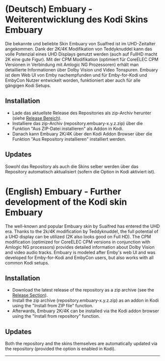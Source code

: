 # (Deutsch) Embuary - Weiterentwicklung des Kodi Skins Embuary

Die bekannte und beliebte Skin Embuary von Sualfred ist im UHD-Zeitalter angekommen. Dank der 2K/4K Modifikation von Teddyknuddel kann das volle Potenzial eines UHD Displays genutzt werden (auch auf FullHD macht 2K eine gute Figur). Mit der CPM Modifikation (optimiert für  CoreELEC CPM Versionen in Verbindung mit Amlogic NG Prozessoren) erhält man detaillierte Informationen über Dolby Vision und Video Tonspuren. Embuary ist dem Web UI von Emby nachempfunden und für Emby-for-Kodi und EmbyCon Nutzer entwickelt worden, funktioniert aber auch für alle gängigen Kodi Setups.

## Installation
* Lade das aktuellste Release des Repositories als zip-Archiv herunter (siehe [Release Bereich](https://github.com/Teddyknuddel/embuary.omega/releases)).
* Installiere das zip-Archiv (repository.embuary-x.y.z.zip) über die Funktion "Aus ZIP-Datei installieren" als Addon in Kodi.
* Danach kann Embuary 2K/4K über den Kodi Addon Browser über die Funktion "Aus Repository installieren" installiert werden.

## Updates
Sowohl das Repository als auch die Skins selber werden über das Repository automatisch aktualisiert (sofern die Option in Kodi aktiviert ist).

# (English) Embuary - Further development of the Kodi skin Embuary

The well-known and popular Embuary skin by Sualfred has entered the UHD era. Thanks to the 2k/4K modification by Teddyknuddel, the full potential of a UHD display can be utilized (2K also looks good on Full HD). The CPM modification (optimized for CoreELEC CPM versions in conjunction with Amlogic NG processors) provides detailed information about Dolby Vision and video audio tracks. Embuary is modeled after Emby's web UI and was developed for Emby-for-Kodi and EmbyCon users, but also works with all common Kodi setups.

## Installation
* Download the latest release of the repository as a zip archive (see the [Release Section](https://github.com/Teddyknuddel/embuary.omega/releases)).
* Install the zip archive (repository.embuary-x.y.z.zip) as an addon in Kodi using the "Install from ZIP file" function.
* Afterwards, Embuary 2K/4K can be installed via the Kodi addon browser using the "Install from repository" function.

## Updates
Both the repository and the skins themselves are automatically updated via the repository (provided the option is enabled in Kodi).

_________________________________________________________________________________________


